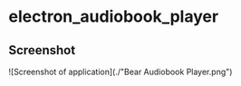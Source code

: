 # electron_audiobook_player

## Screenshot
![Screenshot of application](./"Bear Audiobook Player.png")
